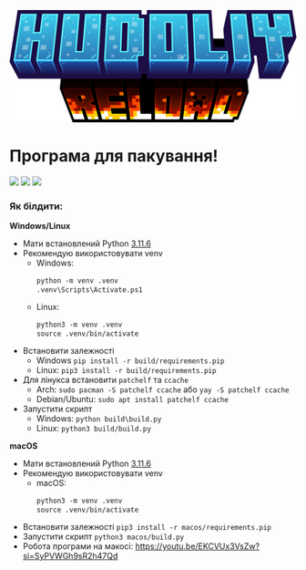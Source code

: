 ![Лого](/app/src/logo_part2.png)  
# Програма для пакування!
![](https://img.shields.io/badge/Windows_10--11-Підтримується-darkgreen?logo=Windows&logoColor=white)
![](https://img.shields.io/badge/macOS_11+-Підтримується-darkgreen?logo=Apple&logoColor=white)
![](https://img.shields.io/badge/Linux_Kernel_6+-Підтримується-darkgreen?logo=Linux&logoColor=white)

### Як білдити:
**Windows/Linux**
 - Мати встановлений Python [3.11.6](https://www.python.org/downloads/release/python-3116/#:~:text=Python%20community.-,Files,-Version)
 - Рекомендую використовувати venv
    - Windows:
      ```
      python -m venv .venv
      .venv\Scripts\Activate.ps1
      ```
    - Linux:
      ```
      python3 -m venv .venv
      source .venv/bin/activate
      ```
 - Встановити залежності
   - Windows `pip install -r build/requirements.pip`
   - Linux: `pip3 install -r build/requirements.pip`
 - Для лінукса встановити `patchelf` та `ccache`
    - Arch: `sudo pacman -S patchelf ccache` або `yay -S patchelf ccache`
    - Debian/Ubuntu: `sudo apt install patchelf ccache`
 - Запустити скрипт
   -  Windows: `python build\build.py`
   -  Linux: `python3 build/build.py`  

**macOS**
 - Мати встановлений Python [3.11.6](https://www.python.org/downloads/release/python-3116/#:~:text=Python%20community.-,Files,-Version)
 - Рекомендую використовувати venv
   - macOS:
     ```
     python3 -m venv .venv
     source .venv/bin/activate
     ```
 - Встановити залежності `pip3 install -r macos/requirements.pip`
 - Запустити скрипт `python3 macos/build.py`
 - Робота програми на макосі: https://youtu.be/EKCVUx3VsZw?si=SyPVWGh9sR2h47Qd
